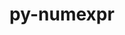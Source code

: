 ---
title: "py-numexpr"
layout: cache
categories: [package, develop]
meta: {"compilers": ["apple-clang@16.0.0", "gcc@11.1.0", "gcc@11.4.0", "gcc@13.2.0", "gcc@7.5.0", "intel-oneapi-compilers@2025.1.0"], "num_specs": 136, "num_specs_by_stack": {"data-vis-sdk": 12, "e4s": 36, "e4s-neoverse-v2": 12, "e4s-oneapi": 20, "e4s-rocm-external": 11, "hep": 6, "ml-darwin-aarch64-mps": 15, "ml-linux-aarch64-cpu": 12, "ml-linux-aarch64-cuda": 12, "ml-linux-x86_64-cpu": 11, "ml-linux-x86_64-cuda": 11, "radiuss": 12, "root": 136}, "oss": ["sequoia", "ubuntu18.04", "ubuntu20.04", "ubuntu22.04", "ubuntu24.04"], "platforms": ["darwin", "linux"], "stacks": ["data-vis-sdk", "e4s", "e4s-neoverse-v2", "e4s-oneapi", "e4s-rocm-external", "hep", "ml-darwin-aarch64-mps", "ml-linux-aarch64-cpu", "ml-linux-aarch64-cuda", "ml-linux-x86_64-cpu", "ml-linux-x86_64-cuda", "radiuss", "root"], "targets": ["aarch64", "neoverse_v2", "x86_64_v3"], "versions": ["2.9.0"]}
spec_details: [{"compiler": "gcc@11.4.0", "hash": "2272i2hoh7hi4k5ozrp4bhekxp7djpwt", "os": "ubuntu22.04", "platform": "linux", "size": "-", "stacks": ["e4s", "root"], "target": "x86_64_v3", "variants": ["build_system=python_pip"], "versions": ["2.9.0"]}, {"compiler": "intel-oneapi-compilers@2025.1.0", "hash": "2aoxcflml4fni3pqsjp6nls5ckzpyafz", "os": "ubuntu22.04", "platform": "linux", "size": "-", "stacks": ["e4s-oneapi", "root"], "target": "x86_64_v3", "variants": ["build_system=python_pip"], "versions": ["2.9.0"]}, {"compiler": "gcc@13.2.0", "hash": "2nakreij6abrdoateau3px5tlfbjh53e", "os": "ubuntu24.04", "platform": "linux", "size": "-", "stacks": ["ml-linux-x86_64-cpu", "ml-linux-x86_64-cuda", "root"], "target": "x86_64_v3", "variants": ["build_system=python_pip"], "versions": ["2.9.0"]}, {"compiler": "gcc@11.4.0", "hash": "2qictwd6jgdmnzxtc27ccbkdihzyup3p", "os": "ubuntu22.04", "platform": "linux", "size": "-", "stacks": ["e4s", "root"], "target": "x86_64_v3", "variants": ["build_system=python_pip"], "versions": ["2.9.0"]}, {"compiler": "gcc@13.2.0", "hash": "2xlm322xarb2kivk34ezwzqaoir4fc2m", "os": "ubuntu24.04", "platform": "linux", "size": "-", "stacks": ["ml-linux-x86_64-cpu", "ml-linux-x86_64-cuda", "root"], "target": "x86_64_v3", "variants": ["build_system=python_pip"], "versions": ["2.9.0"]}, {"compiler": "gcc@13.2.0", "hash": "3g7maqod3tcpujseksdvz7kvemctvpjv", "os": "ubuntu24.04", "platform": "linux", "size": "-", "stacks": ["ml-linux-aarch64-cpu", "ml-linux-aarch64-cuda", "root"], "target": "aarch64", "variants": ["build_system=python_pip"], "versions": ["2.9.0"]}, {"compiler": "gcc@11.4.0", "hash": "3pvkj5trp3f2u67e5x52jjzim2hlajym", "os": "ubuntu22.04", "platform": "linux", "size": "-", "stacks": ["e4s", "root"], "target": "x86_64_v3", "variants": ["build_system=python_pip"], "versions": ["2.9.0"]}, {"compiler": "gcc@11.1.0", "hash": "3w32sfi6krjrsgx7pxhex2waapfipiom", "os": "ubuntu20.04", "platform": "linux", "size": "-", "stacks": ["data-vis-sdk", "root"], "target": "x86_64_v3", "variants": ["build_system=python_pip"], "versions": ["2.9.0"]}, {"compiler": "gcc@7.5.0", "hash": "3xdxm7m7ff33vfbysgz3vcx5fq4kxqmk", "os": "ubuntu18.04", "platform": "linux", "size": "-", "stacks": ["radiuss", "root"], "target": "x86_64_v3", "variants": ["build_system=python_pip"], "versions": ["2.9.0"]}, {"compiler": "gcc@13.2.0", "hash": "4d5b6c7gwxie542dhwrqyr25hm6um3fx", "os": "ubuntu24.04", "platform": "linux", "size": "-", "stacks": ["ml-linux-x86_64-cpu", "ml-linux-x86_64-cuda", "root"], "target": "x86_64_v3", "variants": ["build_system=python_pip"], "versions": ["2.9.0"]}, {"compiler": "gcc@13.2.0", "hash": "4gnafitq5bv5j5nrnveb7e3cirgpbve7", "os": "ubuntu24.04", "platform": "linux", "size": "-", "stacks": ["ml-linux-aarch64-cpu", "ml-linux-aarch64-cuda", "root"], "target": "aarch64", "variants": ["build_system=python_pip"], "versions": ["2.9.0"]}, {"compiler": "gcc@13.2.0", "hash": "4m72ywo6eiug33a2mhchsxth4ltyrt2r", "os": "ubuntu24.04", "platform": "linux", "size": "-", "stacks": ["ml-linux-aarch64-cpu", "ml-linux-aarch64-cuda", "root"], "target": "aarch64", "variants": ["build_system=python_pip"], "versions": ["2.9.0"]}, {"compiler": "gcc@11.4.0", "hash": "4mfugqxkn3kuty2yoxfnzc4j6z6sxn52", "os": "ubuntu22.04", "platform": "linux", "size": "-", "stacks": ["e4s", "e4s-rocm-external", "root"], "target": "x86_64_v3", "variants": ["build_system=python_pip"], "versions": ["2.9.0"]}, {"compiler": "gcc@13.2.0", "hash": "4zdmxky6jenhvgcx64xdzx5ru36iusre", "os": "ubuntu24.04", "platform": "linux", "size": "-", "stacks": ["ml-linux-x86_64-cpu", "ml-linux-x86_64-cuda", "root"], "target": "x86_64_v3", "variants": ["build_system=python_pip"], "versions": ["2.9.0"]}, {"compiler": "gcc@11.4.0", "hash": "543st73hqqjkjbin2hubvywtjudqsilf", "os": "ubuntu22.04", "platform": "linux", "size": "-", "stacks": ["e4s", "root"], "target": "x86_64_v3", "variants": ["build_system=python_pip"], "versions": ["2.9.0"]}, {"compiler": "gcc@11.4.0", "hash": "5gwjjkrltlegclredqe7pmjz3fz6lonf", "os": "ubuntu22.04", "platform": "linux", "size": "-", "stacks": ["e4s-neoverse-v2", "root"], "target": "neoverse_v2", "variants": ["build_system=python_pip"], "versions": ["2.9.0"]}, {"compiler": "gcc@11.4.0", "hash": "5ma4p54wd5mx5ukytkb5vadt2cgjaubq", "os": "ubuntu22.04", "platform": "linux", "size": "-", "stacks": ["e4s", "root"], "target": "x86_64_v3", "variants": ["build_system=python_pip"], "versions": ["2.9.0"]}, {"compiler": "gcc@11.4.0", "hash": "5mjhgb3ew4qmbhcw7ennkfcb6uul63ze", "os": "ubuntu22.04", "platform": "linux", "size": "-", "stacks": ["e4s", "root"], "target": "x86_64_v3", "variants": ["build_system=python_pip"], "versions": ["2.9.0"]}, {"compiler": "gcc@11.4.0", "hash": "5xgntuhw4wntii74m7qiphwpszlnsaqu", "os": "ubuntu22.04", "platform": "linux", "size": "-", "stacks": ["e4s-neoverse-v2", "root"], "target": "neoverse_v2", "variants": ["build_system=python_pip"], "versions": ["2.9.0"]}, {"compiler": "apple-clang@16.0.0", "hash": "62bqpdfaklpwcd4vvgja577rp45ed2zu", "os": "sequoia", "platform": "darwin", "size": "-", "stacks": ["ml-darwin-aarch64-mps", "root"], "target": "aarch64", "variants": ["build_system=python_pip"], "versions": ["2.9.0"]}, {"compiler": "gcc@11.4.0", "hash": "63indlvuqymdo4f5k556kmlqtoximeq5", "os": "ubuntu22.04", "platform": "linux", "size": "-", "stacks": ["hep", "root"], "target": "x86_64_v3", "variants": ["build_system=python_pip"], "versions": ["2.9.0"]}, {"compiler": "gcc@11.4.0", "hash": "75otr5i7hginh2zuuvgqo24x57toguo4", "os": "ubuntu22.04", "platform": "linux", "size": "-", "stacks": ["e4s", "root"], "target": "x86_64_v3", "variants": ["build_system=python_pip"], "versions": ["2.9.0"]}, {"compiler": "gcc@11.1.0", "hash": "7dismvpg4tva45y3catw3x25rwevtswf", "os": "ubuntu20.04", "platform": "linux", "size": "-", "stacks": ["data-vis-sdk", "root"], "target": "x86_64_v3", "variants": ["build_system=python_pip"], "versions": ["2.9.0"]}, {"compiler": "gcc@13.2.0", "hash": "7ocmifzscxv6txoowa4gywzml2eefhhk", "os": "ubuntu24.04", "platform": "linux", "size": "-", "stacks": ["ml-linux-aarch64-cpu", "ml-linux-aarch64-cuda", "root"], "target": "aarch64", "variants": ["build_system=python_pip"], "versions": ["2.9.0"]}, {"compiler": "apple-clang@16.0.0", "hash": "7zsewuhhp6sbllikygkixximvlvxw3ph", "os": "sequoia", "platform": "darwin", "size": "-", "stacks": ["ml-darwin-aarch64-mps", "root"], "target": "aarch64", "variants": ["build_system=python_pip"], "versions": ["2.9.0"]}, {"compiler": "gcc@11.4.0", "hash": "a3dzfe3lzkxh3idygaqakqipx2xxwd6z", "os": "ubuntu22.04", "platform": "linux", "size": "-", "stacks": ["e4s", "root"], "target": "x86_64_v3", "variants": ["build_system=python_pip"], "versions": ["2.9.0"]}, {"compiler": "gcc@11.4.0", "hash": "adm4ys5dgtubg5oaykvkbhmeupxtrd3j", "os": "ubuntu22.04", "platform": "linux", "size": "-", "stacks": ["e4s", "e4s-rocm-external", "root"], "target": "x86_64_v3", "variants": ["build_system=python_pip"], "versions": ["2.9.0"]}, {"compiler": "gcc@11.4.0", "hash": "ak7bfkk2hnfwjx77ny3epjdythybwfjf", "os": "ubuntu22.04", "platform": "linux", "size": "-", "stacks": ["e4s", "root"], "target": "x86_64_v3", "variants": ["build_system=python_pip"], "versions": ["2.9.0"]}, {"compiler": "gcc@13.2.0", "hash": "akcj7o3r2y6proirbzuojvpjbtgdhqrx", "os": "ubuntu24.04", "platform": "linux", "size": "-", "stacks": ["ml-linux-aarch64-cpu", "ml-linux-aarch64-cuda", "root"], "target": "aarch64", "variants": ["build_system=python_pip"], "versions": ["2.9.0"]}, {"compiler": "gcc@7.5.0", "hash": "apfihu5psosk3r2vpt2pxfcat5xsua2p", "os": "ubuntu18.04", "platform": "linux", "size": "-", "stacks": ["radiuss", "root"], "target": "x86_64_v3", "variants": ["build_system=python_pip"], "versions": ["2.9.0"]}, {"compiler": "apple-clang@16.0.0", "hash": "asw3fmjjtnxg6i53iruqbrsb6rka5gd7", "os": "sequoia", "platform": "darwin", "size": "-", "stacks": ["ml-darwin-aarch64-mps", "root"], "target": "aarch64", "variants": ["build_system=python_pip"], "versions": ["2.9.0"]}, {"compiler": "gcc@11.1.0", "hash": "ayz74vkbovnrcjwflnirjafmixabr7al", "os": "ubuntu20.04", "platform": "linux", "size": "-", "stacks": ["data-vis-sdk", "root"], "target": "x86_64_v3", "variants": ["build_system=python_pip"], "versions": ["2.9.0"]}, {"compiler": "intel-oneapi-compilers@2025.1.0", "hash": "az6fgjizq2wsv3b2ybjnlhi7le7d7knq", "os": "ubuntu22.04", "platform": "linux", "size": "-", "stacks": ["e4s-oneapi", "root"], "target": "x86_64_v3", "variants": ["build_system=python_pip"], "versions": ["2.9.0"]}, {"compiler": "gcc@11.4.0", "hash": "b6xtiuwzddbt72dlw5gx6md4pxgeqamq", "os": "ubuntu22.04", "platform": "linux", "size": "-", "stacks": ["e4s", "e4s-rocm-external", "root"], "target": "x86_64_v3", "variants": ["build_system=python_pip"], "versions": ["2.9.0"]}, {"compiler": "gcc@11.1.0", "hash": "b7gbc5n4d2u44saqkrgudxf33nuxkjwh", "os": "ubuntu20.04", "platform": "linux", "size": "-", "stacks": ["data-vis-sdk", "root"], "target": "x86_64_v3", "variants": ["build_system=python_pip"], "versions": ["2.9.0"]}, {"compiler": "apple-clang@16.0.0", "hash": "babrzznqp6jw7cxj2gfde6fxrxsmcwkm", "os": "sequoia", "platform": "darwin", "size": "-", "stacks": ["ml-darwin-aarch64-mps", "root"], "target": "aarch64", "variants": ["build_system=python_pip"], "versions": ["2.9.0"]}, {"compiler": "gcc@13.2.0", "hash": "bdeaqhaddzqvs3bz7xunr4nrivlkyc7u", "os": "ubuntu24.04", "platform": "linux", "size": "-", "stacks": ["ml-linux-x86_64-cpu", "ml-linux-x86_64-cuda", "root"], "target": "x86_64_v3", "variants": ["build_system=python_pip"], "versions": ["2.9.0"]}, {"compiler": "gcc@13.2.0", "hash": "bdhiz6ctynoy5bvhufmuceqju2nyqgta", "os": "ubuntu24.04", "platform": "linux", "size": "-", "stacks": ["ml-linux-aarch64-cpu", "ml-linux-aarch64-cuda", "root"], "target": "aarch64", "variants": ["build_system=python_pip"], "versions": ["2.9.0"]}, {"compiler": "gcc@11.4.0", "hash": "bnzuyjuh7w2rpqbyjscz6k7sz4afqlxf", "os": "ubuntu22.04", "platform": "linux", "size": "-", "stacks": ["e4s-neoverse-v2", "root"], "target": "neoverse_v2", "variants": ["build_system=python_pip"], "versions": ["2.9.0"]}, {"compiler": "intel-oneapi-compilers@2025.1.0", "hash": "c33rn5ukcwspnl3bcyr6aqeo34g4xccy", "os": "ubuntu22.04", "platform": "linux", "size": "-", "stacks": ["e4s-oneapi", "root"], "target": "x86_64_v3", "variants": ["build_system=python_pip"], "versions": ["2.9.0"]}, {"compiler": "gcc@11.4.0", "hash": "c77akg3w7g5ysbmkrn4gybzomwhodxyh", "os": "ubuntu22.04", "platform": "linux", "size": "-", "stacks": ["e4s", "root"], "target": "x86_64_v3", "variants": ["build_system=python_pip"], "versions": ["2.9.0"]}, {"compiler": "intel-oneapi-compilers@2025.1.0", "hash": "crltp7hfsa2cv37qm6tzodeoc673scpp", "os": "ubuntu22.04", "platform": "linux", "size": "-", "stacks": ["e4s-oneapi", "root"], "target": "x86_64_v3", "variants": ["build_system=python_pip"], "versions": ["2.9.0"]}, {"compiler": "gcc@11.4.0", "hash": "ctxjxw4nhjfaa3tfb7hlncxr6wvfsl6b", "os": "ubuntu22.04", "platform": "linux", "size": "-", "stacks": ["e4s", "root"], "target": "x86_64_v3", "variants": ["build_system=python_pip"], "versions": ["2.9.0"]}, {"compiler": "gcc@11.1.0", "hash": "cyvumopo5vyqy5nzhglpx32tfi2tp4s6", "os": "ubuntu20.04", "platform": "linux", "size": "-", "stacks": ["data-vis-sdk", "root"], "target": "x86_64_v3", "variants": ["build_system=python_pip"], "versions": ["2.9.0"]}, {"compiler": "gcc@11.4.0", "hash": "d3jgqorbahawc2dzwzq4kbviei22pqag", "os": "ubuntu22.04", "platform": "linux", "size": "-", "stacks": ["e4s-neoverse-v2", "root"], "target": "neoverse_v2", "variants": ["build_system=python_pip"], "versions": ["2.9.0"]}, {"compiler": "gcc@11.4.0", "hash": "dawbjduwr35q2sxje2eadvzxmrz3bser", "os": "ubuntu22.04", "platform": "linux", "size": "-", "stacks": ["e4s", "e4s-rocm-external", "root"], "target": "x86_64_v3", "variants": ["build_system=python_pip"], "versions": ["2.9.0"]}, {"compiler": "gcc@11.4.0", "hash": "dd3uh52v6bgqco5jqyw7dknisjorv62c", "os": "ubuntu22.04", "platform": "linux", "size": "-", "stacks": ["e4s-neoverse-v2", "root"], "target": "neoverse_v2", "variants": ["build_system=python_pip"], "versions": ["2.9.0"]}, {"compiler": "gcc@11.1.0", "hash": "df6maovybwmiatxmcbzbpkt7gp63x67a", "os": "ubuntu20.04", "platform": "linux", "size": "-", "stacks": ["data-vis-sdk", "root"], "target": "x86_64_v3", "variants": ["build_system=python_pip"], "versions": ["2.9.0"]}, {"compiler": "gcc@7.5.0", "hash": "dkh5skcmjsrygdw6qeockyhzbfw7ardw", "os": "ubuntu18.04", "platform": "linux", "size": "-", "stacks": ["radiuss", "root"], "target": "x86_64_v3", "variants": ["build_system=python_pip"], "versions": ["2.9.0"]}, {"compiler": "intel-oneapi-compilers@2025.1.0", "hash": "dkmsaw62c6evcouqil4yynqpewtpkmjs", "os": "ubuntu22.04", "platform": "linux", "size": "-", "stacks": ["e4s-oneapi", "root"], "target": "x86_64_v3", "variants": ["build_system=python_pip"], "versions": ["2.9.0"]}, {"compiler": "gcc@11.4.0", "hash": "dpxuj3j7tmldz6lnjs4uvcrnfj74mgcr", "os": "ubuntu22.04", "platform": "linux", "size": "-", "stacks": ["hep", "root"], "target": "x86_64_v3", "variants": ["build_system=python_pip"], "versions": ["2.9.0"]}, {"compiler": "gcc@13.2.0", "hash": "drvjr5dnfjsu45edm4rpekatdx2dqipt", "os": "ubuntu24.04", "platform": "linux", "size": "-", "stacks": ["ml-linux-aarch64-cpu", "ml-linux-aarch64-cuda", "root"], "target": "aarch64", "variants": ["build_system=python_pip"], "versions": ["2.9.0"]}, {"compiler": "gcc@13.2.0", "hash": "dttol57g6wugk37nditjqupliruitqp7", "os": "ubuntu24.04", "platform": "linux", "size": "-", "stacks": ["ml-linux-aarch64-cpu", "ml-linux-aarch64-cuda", "root"], "target": "aarch64", "variants": ["build_system=python_pip"], "versions": ["2.9.0"]}, {"compiler": "gcc@7.5.0", "hash": "eqgxqqdgszanse6s7a2qztg6zht6h5g7", "os": "ubuntu18.04", "platform": "linux", "size": "-", "stacks": ["radiuss", "root"], "target": "x86_64_v3", "variants": ["build_system=python_pip"], "versions": ["2.9.0"]}, {"compiler": "gcc@11.4.0", "hash": "etoj3k3k3qpsd2bhkgxlfvlrnbrctfu4", "os": "ubuntu22.04", "platform": "linux", "size": "-", "stacks": ["e4s", "root"], "target": "x86_64_v3", "variants": ["build_system=python_pip"], "versions": ["2.9.0"]}, {"compiler": "apple-clang@16.0.0", "hash": "ewbntvh5mbbwy4z4l4lcbeyj3zg4scft", "os": "sequoia", "platform": "darwin", "size": "-", "stacks": ["ml-darwin-aarch64-mps", "root"], "target": "aarch64", "variants": ["build_system=python_pip"], "versions": ["2.9.0"]}, {"compiler": "gcc@11.4.0", "hash": "f44tzd6jnowhf24ffv34l7ifttb4nae3", "os": "ubuntu22.04", "platform": "linux", "size": "-", "stacks": ["e4s-neoverse-v2", "root"], "target": "neoverse_v2", "variants": ["build_system=python_pip"], "versions": ["2.9.0"]}, {"compiler": "gcc@7.5.0", "hash": "f5uthbnbxgsox6lgyjjomzn3dqrgnpep", "os": "ubuntu18.04", "platform": "linux", "size": "-", "stacks": ["radiuss", "root"], "target": "x86_64_v3", "variants": ["build_system=python_pip"], "versions": ["2.9.0"]}, {"compiler": "gcc@13.2.0", "hash": "fecd5tjj3pzjgwt6ru5cz6dovhhevxmg", "os": "ubuntu24.04", "platform": "linux", "size": "-", "stacks": ["ml-linux-x86_64-cpu", "ml-linux-x86_64-cuda", "root"], "target": "x86_64_v3", "variants": ["build_system=python_pip"], "versions": ["2.9.0"]}, {"compiler": "gcc@13.2.0", "hash": "fzs5cwpqhy6wchdeqnlaon4ly3almnsv", "os": "ubuntu24.04", "platform": "linux", "size": "-", "stacks": ["ml-linux-aarch64-cpu", "ml-linux-aarch64-cuda", "root"], "target": "aarch64", "variants": ["build_system=python_pip"], "versions": ["2.9.0"]}, {"compiler": "gcc@13.2.0", "hash": "g3irdctav6r22aildwvcelcwrtrprtc2", "os": "ubuntu24.04", "platform": "linux", "size": "-", "stacks": ["ml-linux-x86_64-cpu", "ml-linux-x86_64-cuda", "root"], "target": "x86_64_v3", "variants": ["build_system=python_pip"], "versions": ["2.9.0"]}, {"compiler": "gcc@7.5.0", "hash": "g3nwhyodmrpqp5jl6dwignstr35agjtf", "os": "ubuntu18.04", "platform": "linux", "size": "-", "stacks": ["radiuss", "root"], "target": "x86_64_v3", "variants": ["build_system=python_pip"], "versions": ["2.9.0"]}, {"compiler": "gcc@11.4.0", "hash": "gvmvhctzx7tp3rwicnyxfq4vmqvr5b3q", "os": "ubuntu22.04", "platform": "linux", "size": "-", "stacks": ["e4s", "root"], "target": "x86_64_v3", "variants": ["build_system=python_pip"], "versions": ["2.9.0"]}, {"compiler": "gcc@13.2.0", "hash": "hk3qok6ikmk5m7urckatwloyvhykptyc", "os": "ubuntu24.04", "platform": "linux", "size": "-", "stacks": ["ml-linux-x86_64-cpu", "ml-linux-x86_64-cuda", "root"], "target": "x86_64_v3", "variants": ["build_system=python_pip"], "versions": ["2.9.0"]}, {"compiler": "apple-clang@16.0.0", "hash": "ho4ldqv7qknacc5wob2mdm64nnr4ljrc", "os": "sequoia", "platform": "darwin", "size": "-", "stacks": ["ml-darwin-aarch64-mps", "root"], "target": "aarch64", "variants": ["build_system=python_pip"], "versions": ["2.9.0"]}, {"compiler": "gcc@11.4.0", "hash": "hpace3dm7uvtkp3o4mmaytbbguk6eg5i", "os": "ubuntu22.04", "platform": "linux", "size": "-", "stacks": ["e4s", "root"], "target": "x86_64_v3", "variants": ["build_system=python_pip"], "versions": ["2.9.0"]}, {"compiler": "gcc@11.4.0", "hash": "huja4borgayguidsncp5m3wtmo6dlsb6", "os": "ubuntu22.04", "platform": "linux", "size": "-", "stacks": ["hep", "root"], "target": "x86_64_v3", "variants": ["build_system=python_pip"], "versions": ["2.9.0"]}, {"compiler": "gcc@7.5.0", "hash": "huvyiszl4yuvrn22kwvahs44tnfyfxkv", "os": "ubuntu18.04", "platform": "linux", "size": "-", "stacks": ["radiuss", "root"], "target": "x86_64_v3", "variants": ["build_system=python_pip"], "versions": ["2.9.0"]}, {"compiler": "gcc@11.1.0", "hash": "huzfytwt2ypzjq4hh5p6luyg72tafrxc", "os": "ubuntu20.04", "platform": "linux", "size": "-", "stacks": ["data-vis-sdk", "root"], "target": "x86_64_v3", "variants": ["build_system=python_pip"], "versions": ["2.9.0"]}, {"compiler": "intel-oneapi-compilers@2025.1.0", "hash": "il5ikq4qfmynnz3t6rsvugg4dlrku33w", "os": "ubuntu22.04", "platform": "linux", "size": "-", "stacks": ["e4s-oneapi", "root"], "target": "x86_64_v3", "variants": ["build_system=python_pip"], "versions": ["2.9.0"]}, {"compiler": "gcc@11.4.0", "hash": "imqusob5j7mw2g6kj4uipadmud3xp7a5", "os": "ubuntu22.04", "platform": "linux", "size": "-", "stacks": ["e4s", "e4s-rocm-external", "root"], "target": "x86_64_v3", "variants": ["build_system=python_pip"], "versions": ["2.9.0"]}, {"compiler": "gcc@11.4.0", "hash": "ixkmtbbjcixo4kafomjvhr5plgvgjhl5", "os": "ubuntu22.04", "platform": "linux", "size": "-", "stacks": ["e4s", "root"], "target": "x86_64_v3", "variants": ["build_system=python_pip"], "versions": ["2.9.0"]}, {"compiler": "gcc@11.4.0", "hash": "izaszz2ktsx2bdj6w5ycpu2njalj5xgm", "os": "ubuntu22.04", "platform": "linux", "size": "-", "stacks": ["e4s", "root"], "target": "x86_64_v3", "variants": ["build_system=python_pip"], "versions": ["2.9.0"]}, {"compiler": "gcc@11.4.0", "hash": "ja56mmzcjwyunstkgx2iorrwtjtmz2e5", "os": "ubuntu22.04", "platform": "linux", "size": "-", "stacks": ["e4s", "root"], "target": "x86_64_v3", "variants": ["build_system=python_pip"], "versions": ["2.9.0"]}, {"compiler": "gcc@13.2.0", "hash": "jak3tbxnl7ncepnkrourvlhbh25mefxw", "os": "ubuntu24.04", "platform": "linux", "size": "-", "stacks": ["ml-linux-x86_64-cpu", "ml-linux-x86_64-cuda", "root"], "target": "x86_64_v3", "variants": ["build_system=python_pip"], "versions": ["2.9.0"]}, {"compiler": "gcc@11.1.0", "hash": "jmofjhylh2v647t35b5x6rf24nhtvtjl", "os": "ubuntu20.04", "platform": "linux", "size": "-", "stacks": ["data-vis-sdk", "root"], "target": "x86_64_v3", "variants": ["build_system=python_pip"], "versions": ["2.9.0"]}, {"compiler": "gcc@11.4.0", "hash": "jnducxs4qyz4xlzzii5o4nww4zulcpvh", "os": "ubuntu22.04", "platform": "linux", "size": "-", "stacks": ["e4s", "e4s-rocm-external", "root"], "target": "x86_64_v3", "variants": ["build_system=python_pip"], "versions": ["2.9.0"]}, {"compiler": "gcc@11.4.0", "hash": "jocj5ul2uwdwstyvabuzzcniqfxzl3cu", "os": "ubuntu22.04", "platform": "linux", "size": "-", "stacks": ["e4s", "e4s-rocm-external", "root"], "target": "x86_64_v3", "variants": ["build_system=python_pip"], "versions": ["2.9.0"]}, {"compiler": "gcc@11.4.0", "hash": "jylps2rnoxjsq7sss7ion3p2kzrdbuzb", "os": "ubuntu22.04", "platform": "linux", "size": "-", "stacks": ["e4s", "root"], "target": "x86_64_v3", "variants": ["build_system=python_pip"], "versions": ["2.9.0"]}, {"compiler": "gcc@13.2.0", "hash": "koxsunytl4uuhrnh6ttt2clpjagv3p7y", "os": "ubuntu24.04", "platform": "linux", "size": "-", "stacks": ["ml-linux-aarch64-cpu", "ml-linux-aarch64-cuda", "root"], "target": "aarch64", "variants": ["build_system=python_pip"], "versions": ["2.9.0"]}, {"compiler": "gcc@11.1.0", "hash": "lbp3laqfmx4cq45knc4q24m33rl4gsv6", "os": "ubuntu20.04", "platform": "linux", "size": "-", "stacks": ["data-vis-sdk", "root"], "target": "x86_64_v3", "variants": ["build_system=python_pip"], "versions": ["2.9.0"]}, {"compiler": "gcc@13.2.0", "hash": "llgbqbngokr7v6rwb7ufwsfur3jpa7js", "os": "ubuntu24.04", "platform": "linux", "size": "-", "stacks": ["ml-linux-x86_64-cpu", "ml-linux-x86_64-cuda", "root"], "target": "x86_64_v3", "variants": ["build_system=python_pip"], "versions": ["2.9.0"]}, {"compiler": "intel-oneapi-compilers@2025.1.0", "hash": "maxfv4w3jekjasbnm4hky3w3u5rxwl3v", "os": "ubuntu22.04", "platform": "linux", "size": "-", "stacks": ["e4s-oneapi", "root"], "target": "x86_64_v3", "variants": ["build_system=python_pip"], "versions": ["2.9.0"]}, {"compiler": "intel-oneapi-compilers@2025.1.0", "hash": "mdnfpuyxmtekkip7rt4sllgjdtkxgmmq", "os": "ubuntu22.04", "platform": "linux", "size": "-", "stacks": ["e4s-oneapi", "root"], "target": "x86_64_v3", "variants": ["build_system=python_pip"], "versions": ["2.9.0"]}, {"compiler": "intel-oneapi-compilers@2025.1.0", "hash": "mtamtjav4dlwcgz4m4yblgqwyinq5fef", "os": "ubuntu22.04", "platform": "linux", "size": "-", "stacks": ["e4s-oneapi", "root"], "target": "x86_64_v3", "variants": ["build_system=python_pip"], "versions": ["2.9.0"]}, {"compiler": "gcc@7.5.0", "hash": "nms2xarjw6kbsp6m275zmywidhtlft6r", "os": "ubuntu18.04", "platform": "linux", "size": "-", "stacks": ["radiuss", "root"], "target": "x86_64_v3", "variants": ["build_system=python_pip"], "versions": ["2.9.0"]}, {"compiler": "intel-oneapi-compilers@2025.1.0", "hash": "nt3tqvzuhh6bg2fszlrhylhbtatecavf", "os": "ubuntu22.04", "platform": "linux", "size": "-", "stacks": ["e4s-oneapi", "root"], "target": "x86_64_v3", "variants": ["build_system=python_pip"], "versions": ["2.9.0"]}, {"compiler": "intel-oneapi-compilers@2025.1.0", "hash": "nxtezohwq66buxtmpodyeed3a5fksegi", "os": "ubuntu22.04", "platform": "linux", "size": "-", "stacks": ["e4s-oneapi", "root"], "target": "x86_64_v3", "variants": ["build_system=python_pip"], "versions": ["2.9.0"]}, {"compiler": "intel-oneapi-compilers@2025.1.0", "hash": "nyalcql4osremhpfxqpgnguksesfhiwo", "os": "ubuntu22.04", "platform": "linux", "size": "-", "stacks": ["e4s-oneapi", "root"], "target": "x86_64_v3", "variants": ["build_system=python_pip"], "versions": ["2.9.0"]}, {"compiler": "gcc@7.5.0", "hash": "o2hjtaq4tum4457vmy6vft2gfxkd4urg", "os": "ubuntu18.04", "platform": "linux", "size": "-", "stacks": ["radiuss", "root"], "target": "x86_64_v3", "variants": ["build_system=python_pip"], "versions": ["2.9.0"]}, {"compiler": "apple-clang@16.0.0", "hash": "oonuanl4ff6tj7yn7f46xlj2uel7om7m", "os": "sequoia", "platform": "darwin", "size": "-", "stacks": ["ml-darwin-aarch64-mps", "root"], "target": "aarch64", "variants": ["build_system=python_pip"], "versions": ["2.9.0"]}, {"compiler": "intel-oneapi-compilers@2025.1.0", "hash": "or3gpem2ld45fjafxuicdsnx3oh3cg5z", "os": "ubuntu22.04", "platform": "linux", "size": "-", "stacks": ["e4s-oneapi", "root"], "target": "x86_64_v3", "variants": ["build_system=python_pip"], "versions": ["2.9.0"]}, {"compiler": "gcc@11.4.0", "hash": "p3avspngbhku324ol42ogjyti557yfzv", "os": "ubuntu22.04", "platform": "linux", "size": "-", "stacks": ["e4s-neoverse-v2", "root"], "target": "neoverse_v2", "variants": ["build_system=python_pip"], "versions": ["2.9.0"]}, {"compiler": "gcc@11.4.0", "hash": "p64g7s5lqhlnanlhvsjwvhj6g3mr7xad", "os": "ubuntu22.04", "platform": "linux", "size": "-", "stacks": ["e4s", "root"], "target": "x86_64_v3", "variants": ["build_system=python_pip"], "versions": ["2.9.0"]}, {"compiler": "apple-clang@16.0.0", "hash": "qd2n53e2bhbxtwg34bwmhbz2cplpsrkk", "os": "sequoia", "platform": "darwin", "size": "-", "stacks": ["ml-darwin-aarch64-mps", "root"], "target": "aarch64", "variants": ["build_system=python_pip"], "versions": ["2.9.0"]}, {"compiler": "gcc@13.2.0", "hash": "qeaf6mz4rwttbk7haz4a74bm26jntium", "os": "ubuntu24.04", "platform": "linux", "size": "-", "stacks": ["ml-linux-aarch64-cpu", "ml-linux-aarch64-cuda", "root"], "target": "aarch64", "variants": ["build_system=python_pip"], "versions": ["2.9.0"]}, {"compiler": "gcc@11.4.0", "hash": "ql4gxvznbnizbrliboxjjjyyclgx4wpm", "os": "ubuntu22.04", "platform": "linux", "size": "-", "stacks": ["e4s", "e4s-rocm-external", "root"], "target": "x86_64_v3", "variants": ["build_system=python_pip"], "versions": ["2.9.0"]}, {"compiler": "apple-clang@16.0.0", "hash": "qupzgifx3g3gfbzyipmpsarmrujypvq3", "os": "sequoia", "platform": "darwin", "size": "-", "stacks": ["ml-darwin-aarch64-mps", "root"], "target": "aarch64", "variants": ["build_system=python_pip"], "versions": ["2.9.0"]}, {"compiler": "gcc@11.4.0", "hash": "quuzo7xb7fwhmdce42uupai24md5oyq2", "os": "ubuntu22.04", "platform": "linux", "size": "-", "stacks": ["hep", "root"], "target": "x86_64_v3", "variants": ["build_system=python_pip"], "versions": ["2.9.0"]}, {"compiler": "intel-oneapi-compilers@2025.1.0", "hash": "qv3vlirttbnf5vmbcqor5ckddscqtvpd", "os": "ubuntu22.04", "platform": "linux", "size": "-", "stacks": ["e4s-oneapi", "root"], "target": "x86_64_v3", "variants": ["build_system=python_pip"], "versions": ["2.9.0"]}, {"compiler": "gcc@11.4.0", "hash": "qxvfuzifwze2htcgu7gfxzr5jonz7bmc", "os": "ubuntu22.04", "platform": "linux", "size": "-", "stacks": ["e4s-neoverse-v2", "root"], "target": "neoverse_v2", "variants": ["build_system=python_pip"], "versions": ["2.9.0"]}, {"compiler": "intel-oneapi-compilers@2025.1.0", "hash": "r47kayazk7emvolhi5rbcyln46ukrmxy", "os": "ubuntu22.04", "platform": "linux", "size": "-", "stacks": ["e4s-oneapi", "root"], "target": "x86_64_v3", "variants": ["build_system=python_pip"], "versions": ["2.9.0"]}, {"compiler": "gcc@11.4.0", "hash": "rexsocuc6w77b667v445p6mbsvvmbcdv", "os": "ubuntu22.04", "platform": "linux", "size": "-", "stacks": ["e4s", "e4s-rocm-external", "root"], "target": "x86_64_v3", "variants": ["build_system=python_pip"], "versions": ["2.9.0"]}, {"compiler": "gcc@11.4.0", "hash": "rfdlodtrwdhomkn3eneyhmslyjdem2pb", "os": "ubuntu22.04", "platform": "linux", "size": "-", "stacks": ["e4s", "root"], "target": "x86_64_v3", "variants": ["build_system=python_pip"], "versions": ["2.9.0"]}, {"compiler": "gcc@11.4.0", "hash": "rpzduv6j6atjw4cipdwveajjh6377mgb", "os": "ubuntu22.04", "platform": "linux", "size": "-", "stacks": ["e4s", "root"], "target": "x86_64_v3", "variants": ["build_system=python_pip"], "versions": ["2.9.0"]}, {"compiler": "apple-clang@16.0.0", "hash": "rrcjk44y72e7nzwmrblslwdsjciinbvl", "os": "sequoia", "platform": "darwin", "size": "-", "stacks": ["ml-darwin-aarch64-mps", "root"], "target": "aarch64", "variants": ["build_system=python_pip"], "versions": ["2.9.0"]}, {"compiler": "gcc@11.4.0", "hash": "s4y4owcgpgfmneef5iyeuhlcnusktjeq", "os": "ubuntu22.04", "platform": "linux", "size": "-", "stacks": ["e4s-neoverse-v2", "root"], "target": "neoverse_v2", "variants": ["build_system=python_pip"], "versions": ["2.9.0"]}, {"compiler": "gcc@11.4.0", "hash": "sak2efsnrj7dhbe2pwxc3mzkuabrrwzb", "os": "ubuntu22.04", "platform": "linux", "size": "-", "stacks": ["e4s", "e4s-rocm-external", "root"], "target": "x86_64_v3", "variants": ["build_system=python_pip"], "versions": ["2.9.0"]}, {"compiler": "gcc@11.4.0", "hash": "swrvzvwuqrj4svysik3udajdhzulaz5h", "os": "ubuntu22.04", "platform": "linux", "size": "-", "stacks": ["hep", "root"], "target": "x86_64_v3", "variants": ["build_system=python_pip"], "versions": ["2.9.0"]}, {"compiler": "intel-oneapi-compilers@2025.1.0", "hash": "t76do5axhafam2fh2ecnsjqsk2vt2ucy", "os": "ubuntu22.04", "platform": "linux", "size": "-", "stacks": ["e4s-oneapi", "root"], "target": "x86_64_v3", "variants": ["build_system=python_pip"], "versions": ["2.9.0"]}, {"compiler": "gcc@11.4.0", "hash": "trqpyoabslxrdk2s633km6luf3yxr4zd", "os": "ubuntu22.04", "platform": "linux", "size": "-", "stacks": ["e4s", "root"], "target": "x86_64_v3", "variants": ["build_system=python_pip"], "versions": ["2.9.0"]}, {"compiler": "intel-oneapi-compilers@2025.1.0", "hash": "tvhs7pg5jmtcc4vovs2g3j4h6quidf2n", "os": "ubuntu22.04", "platform": "linux", "size": "-", "stacks": ["e4s-oneapi", "root"], "target": "x86_64_v3", "variants": ["build_system=python_pip"], "versions": ["2.9.0"]}, {"compiler": "gcc@11.1.0", "hash": "uacw7yvg2zpotq6fiqss2kgjf33ua3im", "os": "ubuntu20.04", "platform": "linux", "size": "-", "stacks": ["data-vis-sdk", "root"], "target": "x86_64_v3", "variants": ["build_system=python_pip"], "versions": ["2.9.0"]}, {"compiler": "apple-clang@16.0.0", "hash": "ucjrjk42watbgviwqaeh6h7nc7rph7od", "os": "sequoia", "platform": "darwin", "size": "-", "stacks": ["ml-darwin-aarch64-mps", "root"], "target": "aarch64", "variants": ["build_system=python_pip"], "versions": ["2.9.0"]}, {"compiler": "gcc@11.1.0", "hash": "up3roamdmjdmoygubx4xxkancmvrwzet", "os": "ubuntu20.04", "platform": "linux", "size": "-", "stacks": ["data-vis-sdk", "root"], "target": "x86_64_v3", "variants": ["build_system=python_pip"], "versions": ["2.9.0"]}, {"compiler": "gcc@11.4.0", "hash": "uvmlisnfedzezfyubfmkw6ckayglum7h", "os": "ubuntu22.04", "platform": "linux", "size": "-", "stacks": ["e4s", "root"], "target": "x86_64_v3", "variants": ["build_system=python_pip"], "versions": ["2.9.0"]}, {"compiler": "apple-clang@16.0.0", "hash": "vlxzoznmbanklgtlymdbeqsulxkhmmjw", "os": "sequoia", "platform": "darwin", "size": "-", "stacks": ["ml-darwin-aarch64-mps", "root"], "target": "aarch64", "variants": ["build_system=python_pip"], "versions": ["2.9.0"]}, {"compiler": "apple-clang@16.0.0", "hash": "vn7drths5nulpovg44776d7f3bmxlele", "os": "sequoia", "platform": "darwin", "size": "-", "stacks": ["ml-darwin-aarch64-mps", "root"], "target": "aarch64", "variants": ["build_system=python_pip"], "versions": ["2.9.0"]}, {"compiler": "gcc@7.5.0", "hash": "voqjwyqd5uqtrsrvgvmg2s24uky56ums", "os": "ubuntu18.04", "platform": "linux", "size": "-", "stacks": ["radiuss", "root"], "target": "x86_64_v3", "variants": ["build_system=python_pip"], "versions": ["2.9.0"]}, {"compiler": "gcc@11.4.0", "hash": "vqpe2oqoxjzw57odflyrwah2gqntayhw", "os": "ubuntu22.04", "platform": "linux", "size": "-", "stacks": ["e4s", "e4s-rocm-external", "root"], "target": "x86_64_v3", "variants": ["build_system=python_pip"], "versions": ["2.9.0"]}, {"compiler": "gcc@11.4.0", "hash": "w5hyymdmgkcullagrx7tjgvlhy4wfalv", "os": "ubuntu22.04", "platform": "linux", "size": "-", "stacks": ["e4s", "root"], "target": "x86_64_v3", "variants": ["build_system=python_pip"], "versions": ["2.9.0"]}, {"compiler": "gcc@7.5.0", "hash": "wbhxa5b7xfnbtpz6vftg6qwtnkdfepda", "os": "ubuntu18.04", "platform": "linux", "size": "-", "stacks": ["radiuss", "root"], "target": "x86_64_v3", "variants": ["build_system=python_pip"], "versions": ["2.9.0"]}, {"compiler": "intel-oneapi-compilers@2025.1.0", "hash": "wpgxdly642ptti5atcfzzpklucn6zl3y", "os": "ubuntu22.04", "platform": "linux", "size": "-", "stacks": ["e4s-oneapi", "root"], "target": "x86_64_v3", "variants": ["build_system=python_pip"], "versions": ["2.9.0"]}, {"compiler": "apple-clang@16.0.0", "hash": "wzsaeffpyotg2xf7egkiikuqj2oytnpq", "os": "sequoia", "platform": "darwin", "size": "-", "stacks": ["ml-darwin-aarch64-mps", "root"], "target": "aarch64", "variants": ["build_system=python_pip"], "versions": ["2.9.0"]}, {"compiler": "gcc@13.2.0", "hash": "xa6hc4uesk7wu446n4dxo66phfheiduk", "os": "ubuntu24.04", "platform": "linux", "size": "-", "stacks": ["ml-linux-aarch64-cpu", "ml-linux-aarch64-cuda", "root"], "target": "aarch64", "variants": ["build_system=python_pip"], "versions": ["2.9.0"]}, {"compiler": "gcc@11.4.0", "hash": "xdcs3hskurbrhf6hw6roza4kzsza6lvy", "os": "ubuntu22.04", "platform": "linux", "size": "-", "stacks": ["e4s-neoverse-v2", "root"], "target": "neoverse_v2", "variants": ["build_system=python_pip"], "versions": ["2.9.0"]}, {"compiler": "intel-oneapi-compilers@2025.1.0", "hash": "xlctixf2a37xui2tayir6klbnqfadune", "os": "ubuntu22.04", "platform": "linux", "size": "-", "stacks": ["e4s-oneapi", "root"], "target": "x86_64_v3", "variants": ["build_system=python_pip"], "versions": ["2.9.0"]}, {"compiler": "gcc@11.4.0", "hash": "xmiq6tejstzetn5p5qpw6ix7wiokh4va", "os": "ubuntu22.04", "platform": "linux", "size": "-", "stacks": ["e4s-neoverse-v2", "root"], "target": "neoverse_v2", "variants": ["build_system=python_pip"], "versions": ["2.9.0"]}, {"compiler": "gcc@7.5.0", "hash": "yuqv75htrvmhbbxoy5g5e3dojknz437e", "os": "ubuntu18.04", "platform": "linux", "size": "-", "stacks": ["radiuss", "root"], "target": "x86_64_v3", "variants": ["build_system=python_pip"], "versions": ["2.9.0"]}, {"compiler": "gcc@11.1.0", "hash": "yz2wcpebwrlx6rrdsght5wgr5epy7f4z", "os": "ubuntu20.04", "platform": "linux", "size": "-", "stacks": ["data-vis-sdk", "root"], "target": "x86_64_v3", "variants": ["build_system=python_pip"], "versions": ["2.9.0"]}, {"compiler": "intel-oneapi-compilers@2025.1.0", "hash": "z77xwie72pvzm6x246j55uhj5jfenekr", "os": "ubuntu22.04", "platform": "linux", "size": "-", "stacks": ["e4s-oneapi", "root"], "target": "x86_64_v3", "variants": ["build_system=python_pip"], "versions": ["2.9.0"]}, {"compiler": "gcc@11.4.0", "hash": "zbnzqovacb5l72sakk2hoa235txfdhzp", "os": "ubuntu22.04", "platform": "linux", "size": "-", "stacks": ["e4s", "root"], "target": "x86_64_v3", "variants": ["build_system=python_pip"], "versions": ["2.9.0"]}, {"compiler": "gcc@11.4.0", "hash": "zqknrg6yg45i7qwha7sheke74sowzk4x", "os": "ubuntu22.04", "platform": "linux", "size": "-", "stacks": ["hep", "root"], "target": "x86_64_v3", "variants": ["build_system=python_pip"], "versions": ["2.9.0"]}, {"compiler": "gcc@11.4.0", "hash": "zrefcobfawi6xbjqmcdsm2ixuzq4e3nv", "os": "ubuntu22.04", "platform": "linux", "size": "-", "stacks": ["e4s-neoverse-v2", "root"], "target": "neoverse_v2", "variants": ["build_system=python_pip"], "versions": ["2.9.0"]}, {"compiler": "gcc@13.2.0", "hash": "zsbdujoe7fbqe64eu32rrpb2kb7br2gr", "os": "ubuntu24.04", "platform": "linux", "size": "-", "stacks": ["ml-linux-x86_64-cpu", "ml-linux-x86_64-cuda", "root"], "target": "x86_64_v3", "variants": ["build_system=python_pip"], "versions": ["2.9.0"]}, {"compiler": "apple-clang@16.0.0", "hash": "zuqrfsfy4vlodrz5wsvt42ykqjn7p23q", "os": "sequoia", "platform": "darwin", "size": "-", "stacks": ["ml-darwin-aarch64-mps", "root"], "target": "aarch64", "variants": ["build_system=python_pip"], "versions": ["2.9.0"]}]
---